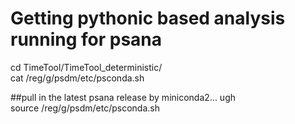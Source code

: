 # Getting pythonic based analysis running for psana  

cd TimeTool/TimeTool_deterministic/  
cat /reg/g/psdm/etc/psconda.sh  

##pull in the latest psana release by miniconda2... ugh  
source /reg/g/psdm/etc/psconda.sh  



